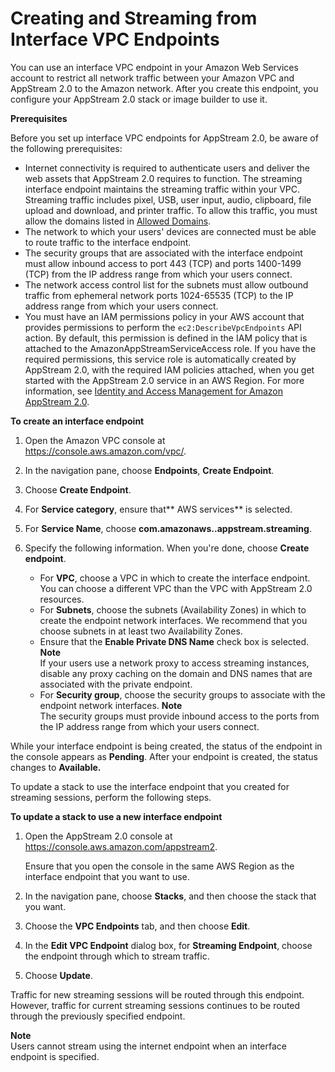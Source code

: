 # Creating and Streaming from Interface VPC Endpoints<a name="creating-streaming-from-interface-vpc-endpoints"></a>

You can use an interface VPC endpoint in your Amazon Web Services account to restrict all network traffic between your Amazon VPC and AppStream 2\.0 to the Amazon network\. After you create this endpoint, you configure your AppStream 2\.0 stack or image builder to use it\. 

**Prerequisites**

Before you set up interface VPC endpoints for AppStream 2\.0, be aware of the following prerequisites:
+ Internet connectivity is required to authenticate users and deliver the web assets that AppStream 2\.0 requires to function\. The streaming interface endpoint maintains the streaming traffic within your VPC\. Streaming traffic includes pixel, USB, user input, audio, clipboard, file upload and download, and printer traffic\. To allow this traffic, you must allow the domains listed in [Allowed Domains](allowed-domains.md)\.
+ The network to which your users' devices are connected must be able to route traffic to the interface endpoint\.
+ The security groups that are associated with the interface endpoint must allow inbound access to port 443 \(TCP\) and ports 1400\-1499 \(TCP\) from the IP address range from which your users connect\.
+ The network access control list for the subnets must allow outbound traffic from ephemeral network ports 1024\-65535 \(TCP\) to the IP address range from which your users connect\.
+ You must have an IAM permissions policy in your AWS account that provides permissions to perform the `ec2:DescribeVpcEndpoints` API action\. By default, this permission is defined in the IAM policy that is attached to the AmazonAppStreamServiceAccess role\. If you have the required permissions, this service role is automatically created by AppStream 2\.0, with the required IAM policies attached, when you get started with the AppStream 2\.0 service in an AWS Region\. For more information, see [Identity and Access Management for Amazon AppStream 2\.0](controlling-access.md)\.

**To create an interface endpoint**

1. Open the Amazon VPC console at [https://console\.aws\.amazon\.com/vpc/](https://console.aws.amazon.com/vpc/)\.

1. In the navigation pane, choose **Endpoints**, **Create Endpoint**\.

1. Choose **Create Endpoint**\.

1. For **Service category**, ensure that** AWS services** is selected\. 

1. For **Service Name**, choose **com\.amazonaws\.***<AWS Region>***\.appstream\.streaming**\.

1. Specify the following information\. When you're done, choose **Create endpoint**\. 
   + For **VPC**, choose a VPC in which to create the interface endpoint\. You can choose a different VPC than the VPC with AppStream 2\.0 resources\.
   + For **Subnets**, choose the subnets \(Availability Zones\) in which to create the endpoint network interfaces\. We recommend that you choose subnets in at least two Availability Zones\.
   + Ensure that the **Enable Private DNS Name** check box is selected\. 
**Note**  
If your users use a network proxy to access streaming instances, disable any proxy caching on the domain and DNS names that are associated with the private endpoint\.
   + For **Security group**, choose the security groups to associate with the endpoint network interfaces\. 
**Note**  
The security groups must provide inbound access to the ports from the IP address range from which your users connect\.

While your interface endpoint is being created, the status of the endpoint in the console appears as **Pending**\. After your endpoint is created, the status changes to **Available\.** 

 To update a stack to use the interface endpoint that you created for streaming sessions, perform the following steps\.

**To update a stack to use a new interface endpoint**

1. Open the AppStream 2\.0 console at [https://console\.aws\.amazon\.com/appstream2](https://console.aws.amazon.com/appstream2)\.

   Ensure that you open the console in the same AWS Region as the interface endpoint that you want to use\.

1. In the navigation pane, choose **Stacks**, and then choose the stack that you want\.

1. Choose the **VPC Endpoints** tab, and then choose **Edit**\.

1. In the **Edit VPC Endpoint** dialog box, for **Streaming Endpoint**, choose the endpoint through which to stream traffic\.

1. Choose **Update**\.

Traffic for new streaming sessions will be routed through this endpoint\. However, traffic for current streaming sessions continues to be routed through the previously specified endpoint\.

**Note**  
Users cannot stream using the internet endpoint when an interface endpoint is specified\.